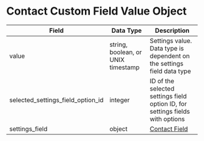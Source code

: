 # Contact Custom Field Value Object

Field | Data Type | Description
--- | --- | ---
value | string, boolean, or UNIX timestamp | Settings value. Data type is dependent on the settings field data type
selected_settings_field_option_id | integer | ID of the selected settings field option ID, for settings fields with options
settings_field | object | [Contact Field]

[Contact Field]: /contact_custom_fields/README.md
